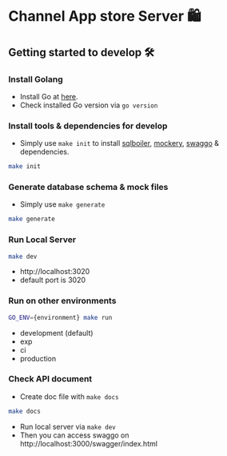 
# Channel App store Server 🛍️

## Getting started to develop 🛠️

### Install Golang

- Install Go at [here](https://go.dev/doc/install).
- Check installed Go version via `go version`

### Install tools & dependencies for develop

- Simply use `make init` to install [sqlboiler](https://github.com/volatiletech/sqlboiler), [mockery](https://github.com/vektra/mockery), [swaggo](https://github.com/swaggo/swag) & dependencies.

```bash
make init
```

### Generate database schema & mock files

- Simply use `make generate`

```bash
make generate
```

### Run Local Server
```bash
make dev
```
- http://localhost:3020
- default port is 3020

### Run on other environments
```bash
GO_ENV={environment} make run
```
- development (default)
- exp
- ci
- production

### Check API document
- Create doc file with `make docs`
```bash
make docs
```
- Run local server via `make dev`
- Then you can access swaggo on http://localhost:3000/swagger/index.html
